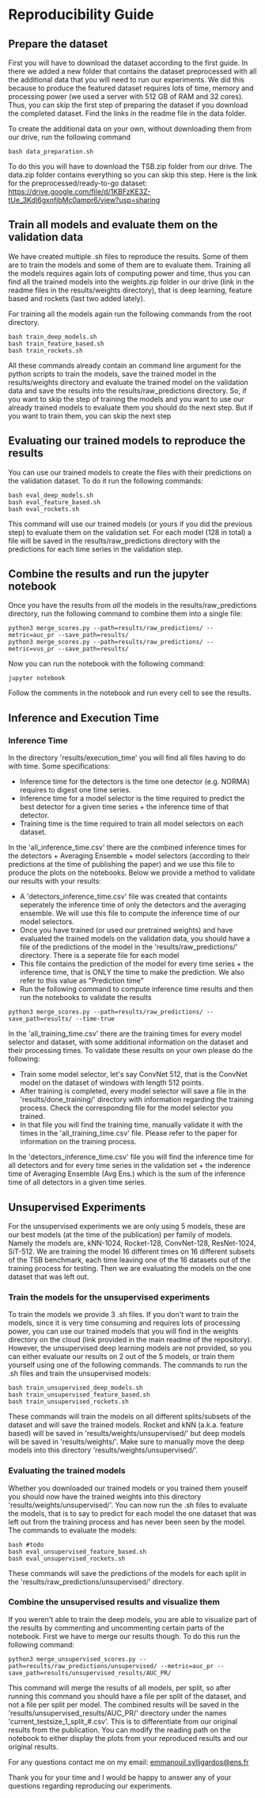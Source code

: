 # Reproducibility Guide

## Prepare the dataset

First you will have to download the dataset according to the first guide. In there we added a new folder that contains the dataset preprocessed with all the additional data that you will need to run our experiments. We did this because to produce the featured dataset requires lots of time, memory and processing power (we used a server with 512 GB of RAM and 32 cores). Thus, you can skip the first step of preparing the dataset if you download the completed dataset. Find the links in the readme file in the data folder.

To create the additional data on your own, without downloading them from our drive, run the following command

```
bash data_preparation.sh
```

To do this you will have to download the TSB.zip folder from our drive. The data.zip folder contains everything so you can skip this step. Here is the link for the preprocessed/ready-to-go dataset:
https://drive.google.com/file/d/1KBFzKE3Z-tUe_3KdI6gxnfjbMc0ampr6/view?usp=sharing

## Train all models and evaluate them on the validation data

We have created multiple .sh files to reproduce the results. Some of them are to train the models and some of them are to evaluate them. Training all the models requires again lots of computing power and time, thus you can find all the trained models into the weights.zip folder in our drive (link in the readme files in the results/weights directory), that is deep learning, feature based and rockets (last two added lately).

For training all the models again run the following commands from the root directory.

```
bash train_deep_models.sh
bash train_feature_based.sh
bash train_rockets.sh
```

All these commands already contain an command line argument for the python scripts to train the models, save the trained model in the results/weights directory and evaluate the trained model on the validation data and save the results into the results/raw_predictions directory. So, if you want to skip the step of training the models and you want to use our already trained models to evaluate them you should do the next step. But if you want to train them, you can skip the next step

## Evaluating our trained models to reproduce the results

You can use our trained models to create the files with their predictions on the validation dataset. To do it run the following commands:

```
bash eval_deep_models.sh
bash eval_feature_based.sh
bash eval_rockets.sh
```

This command will use our trained models (or yours if you did the previous step) to evaluate them on the validation set. For each model (128 in total) a file will be saved in the results/raw_predictions directory with the predictions for each time series in the validation step.

## Combine the results and run the jupyter notebook

Once you have the results from _all_ the models in the results/raw_predictions directory, run the following command to combine them into a single file:

```
python3 merge_scores.py --path=results/raw_predictions/ --metric=auc_pr --save_path=results/
python3 merge_scores.py --path=results/raw_predictions/ --metric=vus_pr --save_path=results/
```

Now you can run the notebook with the following command:

```
jupyter notebook
```

Follow the comments in the notebook and run every cell to see the results.

## Inference and Execution Time

### Inference Time

In the directory 'results/execution_time' you will find all files having to do with time. Some specifications: 
- Inference time for the detectors is the time one detector (e.g. NORMA) requires to digest one time series.
- Inference time for a model selector is the time required to predict the best detector for a given time series + the inference time of that detector.
- Training time is the time required to train all model selectors on each dataset.

In the 'all_inference_time.csv' there are the combined inference times for the detectors + Averaging Ensemble + model selectors (according to their predictions at the time of publishing the paper) and we use this file to produce the plots on the notebooks. Below we provide a method to validate our results with your results:
- A 'detectors_inference_time.csv' file was created that containts seperately the inference time of only the detectors and the averaging ensemble. We will use this file to compute the inference time of our model selectors.
- Once you have trained (or used our pretrained weights) and have evaluated the trained models on the validation data, you should have a file of the predictions of the model in the 'results/raw_predictions/' directory. There is a seperate file for each model
- This file contains the prediction of the model for every time series + the inference time, that is ONLY the time to make the prediction. We also refer to this value as "Prediction time"
- Run the following command to compute inference time results and then run the notebooks to validate the results
```
python3 merge_scores.py --path=results/raw_predictions/ --save_path=results/ --time-true
```

In the 'all_training_time.csv' there are the training times for every model selector and dataset, with some additional information on the dataset and their processing times. To validate these results on your own please do the following:
- Train some model selector, let's say ConvNet 512, that is the ConvNet model on the dataset of windows with length 512 points.
- After training is completed, every model selector will save a file in the 'results/done_training/' directory with information regarding the training process. Check the corresponding file for the model selector you trained.
- In that file you will find the training time, manually validate it with the times in the 'all_training_time.csv' file. Please refer to the paper for information on the training process.

In the 'detectors_inference_time.csv' file you will find the inference time for all detectors and for every time series in the validation set + the inderence time of Averaging Ensemble (Avg Ens.) which is the sum of the inference time of all detectors in a given time series.


## Unsupervised Experiments

For the unsupervised experiments we are only using 5 models, these are our best models (at the time of the publication) per family of models. Namely the models are, kNN-1024, Rocket-128, ConvNet-128, ResNet-1024, SiT-512. We are training the model 16 different times on 16 different subsets of the TSB benchmark, each time leaving one of the 16 datasets out of the training process for testing. Then we are evaluating the models on the one dataset that was left out.

### Train the models for the unsupervised experiments

To train the models we provide 3 .sh files. If you don't want to train the models, since it is very time consuming and requires lots of processing power, you can use our trained models that you will find in the weights directory on the cloud (link provided in the main readme of the repository). However, the unsupervised deep learning models are not provided, so you can either evaluate our results on 2 out of the 5 models, or train them yourself using one of the following commands. The commands to run the .sh files and train the unsupervised models:

```
bash train_unsupervised_deep_models.sh
bash train_unsupervised_feature_based.sh
bash train_unsupervised_rockets.sh
```
These commands will train the models on all different splits/subsets of the dataset and will save the trained models. Rocket and kNN (a.k.a. feature based) will be saved in 'results/weights/unsupervised/' but deep models will be saved in 'results/weights/'. Make sure to manually move the deep models into this directory 'results/weights/unsupervised/'.

### Evaluating the trained models

Whether you downloaded our trained models or you trained them youself you should now have the trained weights into this directory 'results/weights/unsupervised/'. You can now run the .sh files to evaluate the models, that is to say to predict for each model the one dataset that was left out from the training process and has never been seen by the model. The commands to evaluate the models:

```
bash #todo
bash eval_unsupervised_feature_based.sh
bash eval_unsupervised_rockets.sh
```
These commands will save the predictions of the models for each split in the 'results/raw_predictions/unsupervised/' directory.

### Combine the unsupervised results and visualize them

If you weren't able to train the deep models, you are able to visualize part of the results by commenting and uncommenting certain parts of the notebook. First we have to merge our results though. To do this run the following command:

```
python3 merge_unsupervised_scores.py --path=results/raw_predictions/unsupervised/ --metric=auc_pr --save_path=results/unsupervised_results/AUC_PR/
```

This command will merge the results of all models, per split, so after running this command you should have a file per split of the dataset, and not a file per split per model. The combined results will be saved in the 'results/unsupervised_results/AUC_PR/' directory under the names 'current_testsize_1_split_#.csv'. This is to differentiate from our original results from the publication. You can modify the reading path on the notebook to either display the plots from your reproduced results and our original results.

For any questions contact me on my email:
emmanouil.sylligardos@ens.fr

Thank you for your time and I would be happy to answer any of your questions regarding reproducing our experiments.
